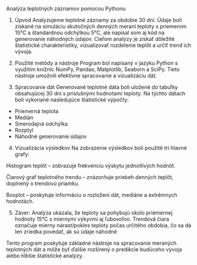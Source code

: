 Analýza teplotných záznamov pomocou Pythonu

1. Úpvod
Analyzujeme teplotné záznamy za obdobie 30 dní. Údaje boli získané na simuláciu skutočných denných meraní teploty s priemerom 15°C a štandardnou odchýlkou ​​5°C, ale napísal som aj kód na generovanie náhodných údajov. Cieľom analýzy je získať dôležité štatistické charakteristiky, vizualizovať rozdelenie teplôt a určiť trend ich vývoja.

2. Použité metódy a nástroje
Program bol napísaný v jazyku Python s využitím knižníc NumPy, Pandas, Matplotlib, Seaborn a SciPy. Tieto nástroje umožnili efektívne spracovanie a vizualizáciu dát.

3. Spracovanie dát
Generované teplotné dáta boli uložené do tabuľky obsahujúcej 30 dní s príslušnými hodnotami teploty. Na týchto dátach boli vykonané nasledujúce štatistické výpočty:

- Priemerná teplota
- Medián
- Smerodajná odchýlka
- Rozptyl
- Náhodné generovanie údajov

4. Vizualizácia výsledkov
Na zobrazenie výsledkov boli použité tri hlavné grafy:

Histogram teplôt – zobrazuje frekvenciu výskytu jednotlivých hodnôt.

Čiarový graf teplotného trendu – znázorňuje priebeh denných teplôt, doplnený o trendovú priamku.

Boxplot – poskytuje informáciu o rozložení dát, mediáne a extrémnych hodnotách.

5. Záver:
Analýza ukázala, že teploty sa pohybujú okolo priemernej hodnoty 15°C s miernymi výkyvmi aj ľubovoľno. Trendová čiara označuje mierny nárast/pokles teploty počas určitého obdobia, čo sa dá len zriedka povedať, ak sú údaje náhodné

Tento program poskytuje základné nástroje na spracovanie meraných teplotných dát a môže byť ďalšie rozšírený o predikcie budúceho vývoja alebo hlbšie štatistické analýzy.
